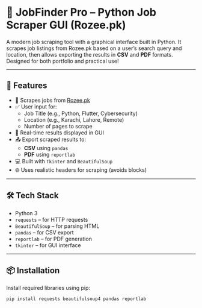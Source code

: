 # 📄 JobFinder Pro – Python Job Scraper GUI (Rozee.pk)

A modern job scraping tool with a graphical interface built in Python. It scrapes job listings from Rozee.pk based on a user’s search query and location, then allows exporting the results in **CSV** and **PDF** formats. Designed for both portfolio and practical use!

---

## 🎯 Features

- 🔎 Scrapes jobs from [Rozee.pk](https://www.rozee.pk)
- ✅ User input for:
  - Job Title (e.g., Python, Flutter, Cybersecurity)
  - Location (e.g., Karachi, Lahore, Remote)
  - Number of pages to scrape
- 🧾 Real-time results displayed in GUI
- 📤 Export scraped results to:
  - **CSV** using `pandas`
  - **PDF** using `reportlab`
- 💻 Built with `Tkinter` and `BeautifulSoup`
- 🌐 Uses realistic headers for scraping (avoids blocks)

---

## 🛠️ Tech Stack

- Python 3
- `requests` – for HTTP requests
- `BeautifulSoup` – for parsing HTML
- `pandas` – for CSV export
- `reportlab` – for PDF generation
- `tkinter` – for GUI interface

---

## 📦 Installation

Install required libraries using pip:

```bash
pip install requests beautifulsoup4 pandas reportlab
